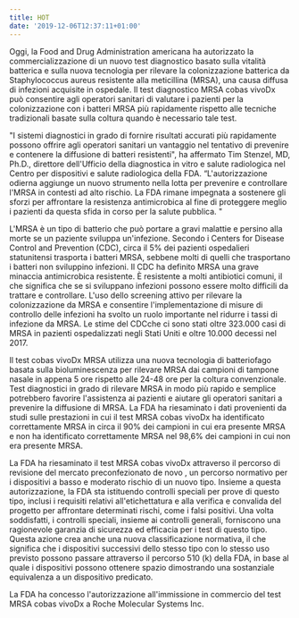 ```yaml
---
title: HOT
date: '2019-12-06T12:37:11+01:00'
---
```

Oggi, la Food and Drug Administration americana ha autorizzato la commercializzazione di un nuovo test diagnostico basato sulla vitalità batterica e sulla nuova tecnologia per rilevare la colonizzazione batterica da Staphylococcus aureus resistente alla meticillina (MRSA), una causa diffusa di infezioni acquisite in ospedale. Il test diagnostico MRSA cobas vivoDx può consentire agli operatori sanitari di valutare i pazienti per la colonizzazione con i batteri MRSA più rapidamente rispetto alle tecniche tradizionali basate sulla coltura quando è necessario tale test.

"I sistemi diagnostici in grado di fornire risultati accurati più rapidamente possono offrire agli operatori sanitari un vantaggio nel tentativo di prevenire e contenere la diffusione di batteri resistenti", ha affermato Tim Stenzel, MD, Ph.D., direttore dell'Ufficio della diagnostica in vitro e salute radiologica nel Centro per dispositivi e salute radiologica della FDA. “L'autorizzazione odierna aggiunge un nuovo strumento nella lotta per prevenire e controllare l'MRSA in contesti ad alto rischio. La FDA rimane impegnata a sostenere gli sforzi per affrontare la resistenza antimicrobica al fine di proteggere meglio i pazienti da questa sfida in corso per la salute pubblica. "

L'MRSA è un tipo di batterio che può portare a gravi malattie e persino alla morte se un paziente sviluppa un'infezione. Secondo i Centers for Disease Control and Prevention (CDC), circa il 5% dei pazienti ospedalieri statunitensi trasporta i batteri MRSA, sebbene molti di quelli che trasportano i batteri non sviluppino infezioni. Il CDC ha definito MRSA una grave minaccia antimicrobica resistente. È resistente a molti antibiotici comuni, il che significa che se si sviluppano infezioni possono essere molto difficili da trattare e controllare. L'uso dello screening attivo per rilevare la colonizzazione da MRSA e consentire l'implementazione di misure di controllo delle infezioni ha svolto un ruolo importante nel ridurre i tassi di infezione da MRSA. Le stime del CDCche ci sono stati oltre 323.000 casi di MRSA in pazienti ospedalizzati negli Stati Uniti e oltre 10.000 decessi nel 2017.

Il test cobas vivoDx MRSA utilizza una nuova tecnologia di batteriofago basata sulla bioluminescenza per rilevare MRSA dai campioni di tampone nasale in appena 5 ore rispetto alle 24-48 ore per la coltura convenzionale. Test diagnostici in grado di rilevare MRSA in modo più rapido e semplice potrebbero favorire l'assistenza ai pazienti e aiutare gli operatori sanitari a prevenire la diffusione di MRSA. La FDA ha riesaminato i dati provenienti da studi sulle prestazioni in cui il test MRSA cobas vivoDx ha identificato correttamente MRSA in circa il 90% dei campioni in cui era presente MRSA e non ha identificato correttamente MRSA nel 98,6% dei campioni in cui non era presente MRSA.

La FDA ha riesaminato il test MRSA cobas vivoDx attraverso il percorso di revisione del mercato preconfezionato de novo , un percorso normativo per i dispositivi a basso e moderato rischio di un nuovo tipo. Insieme a questa autorizzazione, la FDA sta istituendo controlli speciali per prove di questo tipo, inclusi i requisiti relativi all'etichettatura e alla verifica e convalida del progetto per affrontare determinati rischi, come i falsi positivi. Una volta soddisfatti, i controlli speciali, insieme ai controlli generali, forniscono una ragionevole garanzia di sicurezza ed efficacia per i test di questo tipo. Questa azione crea anche una nuova classificazione normativa, il che significa che i dispositivi successivi dello stesso tipo con lo stesso uso previsto possono passare attraverso il percorso 510 (k) della FDA, in base al quale i dispositivi possono ottenere spazio dimostrando una sostanziale equivalenza a un dispositivo predicato.

La FDA ha concesso l'autorizzazione all'immissione in commercio del test MRSA cobas vivoDx a Roche Molecular Systems Inc.
